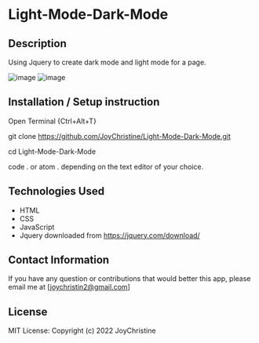 # Light-Mode-Dark-Mode
## Description 
Using Jquery to create dark mode and light mode for a page.

![image](https://user-images.githubusercontent.com/57414671/157312185-dc3d1a61-b875-4702-8382-ee442a2c3c8d.png)
![image](https://user-images.githubusercontent.com/57414671/157312250-e41a8d1a-8eec-4dfe-81c4-c6558bfbf058.png)

## Installation / Setup instruction
Open Terminal {Ctrl+Alt+T}

git clone https://github.com/JoyChristine/Light-Mode-Dark-Mode.git

cd Light-Mode-Dark-Mode

code . or atom . depending on the text editor of your choice.

 ## Technologies Used
* HTML
* CSS
* JavaScript
* Jquery downloaded from https://jquery.com/download/

 ## Contact Information
If you have any question or contributions that would better this app, please email me at [joychristin2@gmail.com]

 ## License
MIT License:
Copyright (c) 2022 JoyChristine

